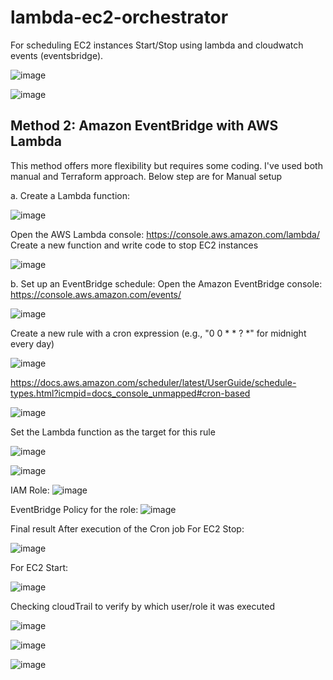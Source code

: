 # lambda-ec2-orchestrator
For scheduling EC2 instances Start/Stop using lambda and cloudwatch events (eventsbridge).

![image](https://github.com/user-attachments/assets/7f819bd9-39a6-450c-84d9-7879676564cd)

![image](https://github.com/user-attachments/assets/57a42a86-5fe4-415c-84e8-1b028a9614a2)


## Method 2: Amazon EventBridge with AWS Lambda 
This method offers more flexibility but requires some coding. I've used both manual and Terraform approach. Below step are for Manual setup

a. Create a Lambda function:

![image](https://github.com/user-attachments/assets/3f003fc8-2be1-4f10-9e58-ea38f371cd3d)

Open the AWS Lambda console: https://console.aws.amazon.com/lambda/ 
Create a new function and write code to stop EC2 instances

![image](https://github.com/user-attachments/assets/1e158f3a-b43e-4429-ac05-4bcce6946349)


b. Set up an EventBridge schedule:
Open the Amazon EventBridge console: https://console.aws.amazon.com/events/ 

![image](https://github.com/user-attachments/assets/347b00e0-ca60-4925-ad48-3bb52d89a1bc)


Create a new rule with a cron expression (e.g., "0 0 * * ? *" for midnight every day)

![image](https://github.com/user-attachments/assets/a91d5992-9f44-49d0-bd7c-b77e9425e3d9)


https://docs.aws.amazon.com/scheduler/latest/UserGuide/schedule-types.html?icmpid=docs_console_unmapped#cron-based

![image](https://github.com/user-attachments/assets/4771ee00-2995-4839-9e50-9bcff02b401e)

Set the Lambda function as the target for this rule

![image](https://github.com/user-attachments/assets/3d1e25e3-9eba-4acb-b604-0b4b4e999a96)

![image](https://github.com/user-attachments/assets/f78088eb-f7eb-4caa-a4c4-04a310728549)

IAM Role:
![image](https://github.com/user-attachments/assets/c596fc7d-26a7-450d-a325-acd64e92a0c4)

EventBridge Policy for the role:
![image](https://github.com/user-attachments/assets/90d8ba77-6093-46f9-a81b-4b7c452b640d)

Final result After execution of the Cron job
For EC2 Stop:

![image](https://github.com/user-attachments/assets/c9abb7b0-7c28-4ef1-92fe-f468f1c1a455)

For EC2 Start:

![image](https://github.com/user-attachments/assets/2e919515-4cef-400e-903f-08749188b811)

Checking cloudTrail to verify by which user/role it was executed

![image](https://github.com/user-attachments/assets/7dc07c48-3ed1-4e9b-934f-039812608208)

![image](https://github.com/user-attachments/assets/55a4c860-1b89-4d8a-bfc1-d76dacf83512)

![image](https://github.com/user-attachments/assets/d7b8b5af-1e69-4b02-a8be-d08dd718184c)
